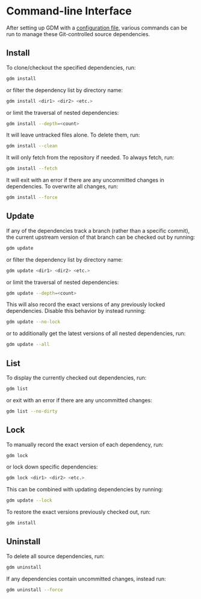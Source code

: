 # Command-line Interface

After setting up GDM with a [configuration file](../index.md#setup), various commands can be run to manage these Git-controlled source dependencies.

## Install

To clone/checkout the specified dependencies, run:

```sh
gdm install
```

or filter the dependency list by directory name:

```sh
gdm install <dir1> <dir2> <etc.>
```

or limit the traversal of nested dependencies:

```sh
gdm install --depth=<count>
```

It will leave untracked files alone. To delete them, run:

```sh
gdm install --clean
```

It will only fetch from the repository if needed. To always fetch, run:

```sh
gdm install --fetch
```

It will exit with an error if there are any uncommitted changes in dependencies. To overwrite all changes, run:

```sh
gdm install --force
```

## Update

If any of the dependencies track a branch (rather than a specific commit), the current upstream version of that branch can be checked out by running:

```sh
gdm update
```

or filter the dependency list by directory name:

```sh
gdm update <dir1> <dir2> <etc.>
```

or limit the traversal of nested dependencies:

```sh
gdm update --depth=<count>
```

This will also record the exact versions of any previously locked dependencies. Disable this behavior by instead running:

```sh
gdm update --no-lock
```

or to additionally get the latest versions of all nested dependencies, run:

```sh
gdm update --all
```

## List

To display the currently checked out dependencies, run:

```sh
gdm list
```

or exit with an error if there are any uncommitted changes:

```sh
gdm list --no-dirty
```

## Lock

To manually record the exact version of each dependency, run:

```sh
gdm lock
```

or lock down specific dependencies:

```sh
gdm lock <dir1> <dir2> <etc.>
```

This can be combined with updating dependencies by running:

```sh
gdm update --lock
```

To restore the exact versions previously checked out, run:

```sh
gdm install
```

## Uninstall

To delete all source dependencies, run:

```sh
gdm uninstall
```

If any dependencies contain uncommitted changes, instead run:

```sh
gdm uninstall --force
```

